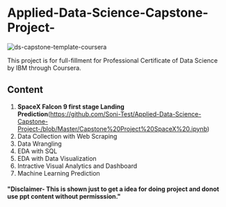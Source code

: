 # Applied-Data-Science-Capstone-Project-
![ds-capstone-template-coursera](https://user-images.githubusercontent.com/107030716/174971885-15524965-13bf-4301-9133-fd68b1ba9cf7.jpg)

This project is for full-fillment for Professional Certificate of Data Science by IBM through Coursera.








## Content
1. **SpaceX Falcon 9 first stage Landing Prediction**(https://github.com/Soni-Test/Applied-Data-Science-Capstone-Project-/blob/Master/Capstone%20Project%20SpaceX%20.ipynb)
2. Data Collection with Web Scraping
3. Data Wrangling
4. EDA with SQL
5. EDA with Data Visualization
6. Intractive Visual Analytics and Dashboard
7. Machine Learning Prediction 















#### "Disclaimer- This is shown just to get a idea for doing project and donot use ppt content without permisssion."
